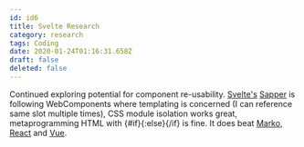 ```yaml
---
id: id6
title: Svelte Research
category: research
tags: Coding
date: 2020-01-24T01:16:31.658Z
draft: false
deleted: false
---
```


Continued exploring potential for component re-usability. [Svelte's][1] [Sapper][2] is following WebComponents where templating is concerned (I can reference same slot multiple times), CSS module isolation works great, metaprogramming HTML with {#if}{:else}{/if} is fine. It does beat [Marko][3], [React][4] and [Vue][5].

[1]: https://svelte.dev/
[2]: https://sapper.svelte.dev/
[3]: https://markojs.com/
[4]: https://reactjs.org/
[5]: https://vuejs.org/
